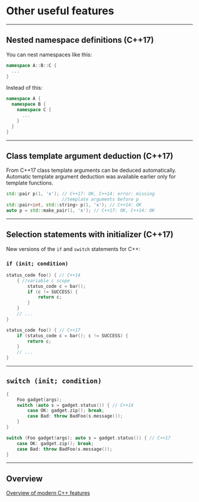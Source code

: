 <!-- .slide: data-background="#111111" -->
# Other useful features

___

## Nested namespace definitions (C++17)

You can nest namespaces like this:

```c++
namespace A::B::C {
  ...
}
```

Instead of this:

```c++
namespace A {
  namespace B {
    namespace C {
      ...
    }
  }
}
```
<!-- Sentence which was here befor haven't felt right for me, so I've changed it. -->
___

## Class template argument deduction (C++17)

From C++17 class template arguments can be deduced automatically. Automatic template argument deduction was available earlier only for template functions.

```c++
std::pair p(1, 'x'); // C++17: OK, C++14: error: missing
                     //template arguments before p
std::pair<int, std::string> p(1, 'x'); // C++14: OK
auto p = std::make_pair(1, 'x'); // C++17: OK, C++14: OK
```

___

## Selection statements with initializer (C++17)

New versions of the `if` and `switch` statements for C++:

### `if (init; condition)`

```cpp
status_code foo() { // C++14
    { //variable c scope
        status_code c = bar();
        if (c != SUCCESS) {
            return c;
        }
    }
    // ...
}
```

```cpp
status_code foo() { // C++17
    if (status_code c = bar(); c != SUCCESS) {
        return c;
    }
    // ...
}
```

___

## `switch (init; condition)`

```c++
{
    Foo gadget(args);
    switch (auto s = gadget.status()) { // C++14
        case OK: gadget.zip(); break;
        case Bad: throw BadFoo(s.message());
    }
}
```

```c++
switch (Foo gadget(args); auto s = gadget.status()) { // C++17
    case OK: gadget.zip(); break;
    case Bad: throw BadFoo(s.message());
}
```

___

## Overview

[Overview of modern C++ features](https://github.com/AnthonyCalandra/modern-cpp-features#stdfilesystem)
